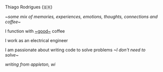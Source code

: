 
Thiago Rodrigues (🇧🇷)

_~some mix of memories, experiences, emotions, thoughts, connections and coffee~_

I function with [~good~](https://rubycoffeeroasters.com/) coffee

I work as an electrical engineer

I am passionate about writing code to solve problems _~I don't need to solve~_

_writing from appleton, wi_

